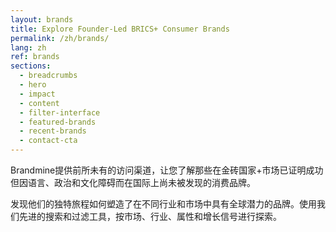 ```yaml
---
layout: brands
title: Explore Founder-Led BRICS+ Consumer Brands
permalink: /zh/brands/
lang: zh
ref: brands
sections:
  - breadcrumbs
  - hero
  - impact
  - content
  - filter-interface
  - featured-brands
  - recent-brands
  - contact-cta
---
```


Brandmine提供前所未有的访问渠道，让您了解那些在金砖国家+市场已证明成功但因语言、政治和文化障碍而在国际上尚未被发现的消费品牌。

发现他们的独特旅程如何塑造了在不同行业和市场中具有全球潜力的品牌。使用我们先进的搜索和过滤工具，按市场、行业、属性和增长信号进行探索。

